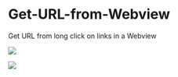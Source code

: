 # Get-URL-from-Webview
Get URL from long click on links in a Webview

![](https://1.bp.blogspot.com/-IzdS6Fc67GM/XmR2mwzBjYI/AAAAAAAAAlE/TckmXGvxrfEGCEyrO59wbk8gXjS8azquACLcBGAsYHQ/s640/output1.jpg)

![](https://1.bp.blogspot.com/-lFymH3T31Ts/XmR2m_Wn-zI/AAAAAAAAAlI/okBi5p3aArQgipf2_x5WTYucv9RsR8DcwCLcBGAsYHQ/s640/output.jpg)

